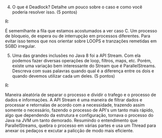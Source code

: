 4)	O que é Deadlock? Detalhe um pouco sobre o caso e como você poderia resolver isso. (5 pontos)

R: 

É sememlhante a fila que estamos acostumados a ver caso C.
Um processo de bloqueio, de espera ou de interrupção em processos diferentes.
Para evitar isso temos que nos orientar sobre LOOPS e tranzações remetidas em SGBD irregular. 


5)	Uma das grandes inclusões no Java 8 foi a API Stream. 
Com ela podemos fazer diversas operações de loop, filtros, maps, etc.
 Porém, existe uma variação bem interessante do Stream que é ParallelStreams. 
 Descreva com suas palavras quando qual é a diferença entre os dois e quando devemos utilizar cada um deles. (5 pontos)

R:

Maneira aleatória de separar o processo e dividir o trafego e o processo de dados e informações.
A API Stream é uma maneira de filtrar dados e processar e retornalas de acordo com a necessidade, trazendo assim
somente o necessário, fazendo o processo de API's um tanto mais rápido, algo que dependendo da estrutura e configuração, 
tornava o processo do Java na JVM um tanto demorado.
Resumindo o entendimento que ParallelStreams, quebra o processo em várias partes e usa um Thread para anexar os pedaços 
e excutar a palicção de modo mais eficiente.